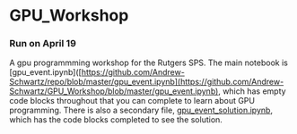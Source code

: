 # GPU_Workshop
### Run on April 19

A gpu programmming workshop for the Rutgers SPS.
The main notebook is [gpu_event.ipynb]([https://github.com/Andrew-Schwartz/repo/blob/master/gpu_event.ipynb](https://github.com/Andrew-Schwartz/GPU_Workshop/blob/master/gpu_event.ipynb), which has empty code blocks throughout that you can complete to learn about GPU programming. 
There is also a secondary file, [gpu_event_solution.ipynb](https://github.com/Andrew-Schwartz/GPU_Workshop/blob/master/gpu_event_solution.ipynb), which has the code blocks completed to see the solution.
